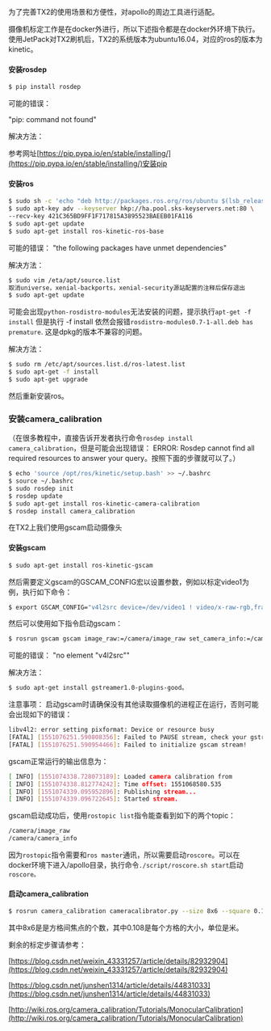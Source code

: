 为了完善TX2的使用场景和方便性，对apollo的周边工具进行适配。

摄像机标定工作是在docker外进行，所以下述指令都是在docker外环境下执行。
使用JetPack对TX2刷机后，TX2的系统版本为ubuntu16.04，对应的ros的版本为kinetic。


#### 安装rosdep
```bash
$ pip install rosdep
```

可能的错误：

"pip: command not found"

解决方法：

参考网址[https://pip.pypa.io/en/stable/installing/](https://pip.pypa.io/en/stable/installing/)安装pip


#### 安装ros
```bash
$ sudo sh -c 'echo "deb http://packages.ros.org/ros/ubuntu $(lsb_release -sc) main" > /etc/apt/sources.list.d/ros-latest.list'
$ sudo apt-key adv --keyserver hkp://ha.pool.sks-keyservers.net:80 \
--recv-key 421C365BD9FF1F717815A3895523BAEEB01FA116
$ sudo apt-get update
$ sudo apt-get install ros-kinetic-ros-base
```

可能的错误：
"the following packages have unmet dependencies"


解决方法：
```bash
$ sudo vim /eta/apt/source.list
取消universe，xenial-backports，xenial-security源站配置的注释后保存退出
$ sudo apt-get update
```

可能会出现`python-rosdistro-modules`无法安装的问题，提示执行`apt-get -f install`
但是执行 -f install 依然会报错`rosdistro-modules0.7-1-all.deb has premature`.
这是dpkg的版本不兼容的问题。

解决方法：
```bash
$ sudo rm /etc/apt/sources.list.d/ros-latest.list
$ sudo apt-get -f install
$ sudo apt-get upgrade
```
然后重新安装ros。


### 安装camera_calibration
（在很多教程中，直接告诉开发者执行命令`rosdep install camera_calibration`，但是可能会出现错误：
ERROR: Rosdep cannot find all required resources to answer your query。按照下面的步骤就可以了。）
```bash
$ echo 'source /opt/ros/kinetic/setup.bash' >> ~/.bashrc
$ source ~/.bashrc
$ sudo rosdep init
$ rosdep update
$ sudo apt-get install ros-kinetic-camera-calibration
$ rosdep install camera_calibration
```

在TX2上我们使用gscam启动摄像头
#### 安装gscam
```bash
$ sudo apt-get install ros-kinetic-gscam
```

然后需要定义gscam的GSCAM_CONFIG宏以设置参数，例如以标定video1为例，执行如下命令：
```bash
$ export GSCAM_CONFIG="v4l2src device=/dev/video1 ! video/x-raw-rgb,framerate=30/1 ! ffmpegcolorspace"
```

然后可以使用如下指令启动gscam：
```bash
$ rosrun gscam gscam image_raw:=/camera/image_raw set_camera_info:=/camera/set_camera_info
```

可能的错误：
"no element "v4l2src""

解决方法：
```bash
$ sudo apt-get install gstreamer1.0-plugins-good。
```

注意事项：
启动gscam时请确保没有其他读取摄像机的进程正在运行，否则可能会出现如下的错误：
```bash
libv4l2: error setting pixformat: Device or resource busy
[FATAL] [1551076251.590808356]: Failed to PAUSE stream, check your gstreamer configuration.
[FATAL] [1551076251.590954466]: Failed to initialize gscam stream!
```
gscam正常运行的输出信息为：
```bash
[ INFO] [1551074338.728073189]: Loaded camera calibration from
[ INFO] [1551074338.812774242]: Time offset: 1551068580.535
[ INFO] [1551074339.095952896]: Publishing stream...
[ INFO] [1551074339.096722645]: Started stream.
```

gscam启动成功后，使用`rostopic list`指令能查看到如下的两个topic：
```bash
/camera/image_raw
/camera/camera_info
```
因为`rostopic`指令需要和`ros master`通讯，所以需要启动`roscore`。可以在docker环境下进入/apollo目录，执行命令`./script/roscore.sh start`启动`roscore。`

#### 启动camera_calibration
```bash
$ rosrun camera_calibration cameracalibrator.py --size 8x6 --square 0.108 image:=/camera/image_raw camera:=/camera
```
其中8x6是是方格间焦点的个数，其中0.108是每个方格的大小，单位是米。

剩余的标定步骤请参考：

[https://blog.csdn.net/weixin_43331257/article/details/82932904](https://blog.csdn.net/weixin_43331257/article/details/82932904)

[https://blog.csdn.net/junshen1314/article/details/44831033](https://blog.csdn.net/junshen1314/article/details/44831033)

[http://wiki.ros.org/camera_calibration/Tutorials/MonocularCalibration](http://wiki.ros.org/camera_calibration/Tutorials/MonocularCalibration)
